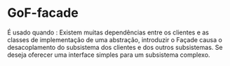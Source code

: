 # GoF-facade

É usado quando : Existem muitas dependências entre os clientes e as classes de implementação de
uma abstração, introduzir o Façade causa o desacoplamento do subsistema dos clientes e dos outros
subsistemas. Se deseja oferecer uma interface simples para um subsistema complexo.
